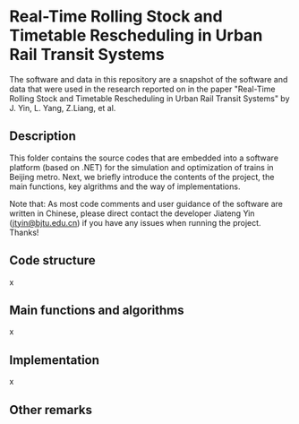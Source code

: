 # Real-Time Rolling Stock and Timetable Rescheduling in Urban Rail Transit Systems

The software and data in this repository are a snapshot of the software and data
that were used in the research reported on in the paper "Real-Time Rolling Stock and Timetable Rescheduling in Urban Rail Transit Systems" by J. Yin, L. Yang, Z.Liang, et al.
## Description

This folder contains the source codes that are embedded into a software platform (based on .NET) for the simulation and optimization of trains in Beijing metro. Next, we briefly introduce the contents of the project, the main functions, key algrithms and the way of implementations. 

Note that: As most code comments and user guidance of the software are written in Chinese, please direct contact the developer Jiateng Yin (jtyin@bjtu.edu.cn) if you have any issues when running the project. Thanks!

## Code structure 
x

## Main functions and algorithms
x

## Implementation
x
## Other remarks
